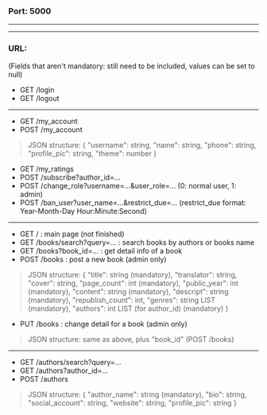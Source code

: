 ### Port: 5000

---
---

### URL:
(Fields that aren't mandatory: still need to be included, values can be set to null)

- GET /login
- GET /logout
---
- GET /my_account
- POST /my_account
> JSON structure:
  { "username": string,
    "name": string,
    "phone": string,
    "profile_pic": string,
    "theme": number }
- GET /my_ratings
- POST /subscribe?author_id=...
- POST /change_role?username=...&user_role=... (0: normal user, 1: admin)
- POST /ban_user?user_name=...&restrict_due=... (restrict_due format: Year-Month-Day Hour:Minute:Second)
---
- GET / : main page (not finished)
- GET /books/search?query=... : search books by authors or books name
- GET /books?book_id=... : get detail info of a book
- POST /books : post a new book (admin only)
> JSON structure:
  { "title": string (mandatory),
    "translator": string,
    "cover": string,
    "page_count": int (mandatory),
    "public_year": int (mandatory),
    "content": string (mandatory),
    "descript": string (mandatory),
    "republish_count": int,
    "genres": string LIST (mandatory),
    "authors": int LIST (for author_id) (mandatory) }

- PUT /books : change detail for a book (admin only)
> JSON structure: same as above, plus "book_id" (POST /books)
---
- GET /authors/search?query=...
- GET /authors?author_id=...
- POST /authors
> JSON structure:
  { "author_name": string (mandatory),
    "bio": string,
    "social_account": string,
    "website": string,
    "profile_pic": string }

